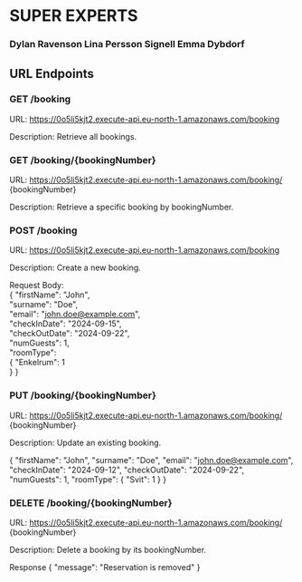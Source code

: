 # SUPER EXPERTS 

### Dylan Ravenson Lina Persson Signell Emma Dybdorf


## URL Endpoints 

### GET /booking 
URL: https://0o5li5kjt2.execute-api.eu-north-1.amazonaws.com/booking 

Description: Retrieve all bookings.


### GET /booking/{bookingNumber}
URL: https://0o5li5kjt2.execute-api.eu-north-1.amazonaws.com/booking/ {bookingNumber}

Description: Retrieve a specific booking by bookingNumber.


### POST /booking 
URL: https://0o5li5kjt2.execute-api.eu-north-1.amazonaws.com/booking

Description: Create a new booking.

Request Body:<br/>
{
"firstName": "John",<br/>
"surname": "Doe",<br/>
"email": "john.doe@example.com",<br/>
"checkInDate": "2024-09-15",<br/>
"checkOutDate": "2024-09-22",<br/>
"numGuests": 1,<br/>
"roomType":<br/> {
   "Enkelrum": 1<br/>
  }
}


### PUT /booking/{bookingNumber}
URL: https://0o5li5kjt2.execute-api.eu-north-1.amazonaws.com/booking/ {bookingNumber}

Description: Update an existing booking.


{
  "firstName": "John",
  "surname": "Doe",
  "email": "john.doe@example.com",
  "checkInDate": "2024-09-12",
  "checkOutDate": "2024-09-22",
  "numGuests": 1,
  "roomType": {
    "Svit": 1
  }
}


### DELETE /booking/{bookingNumber}
URL: https://0o5li5kjt2.execute-api.eu-north-1.amazonaws.com/booking/ {bookingNumber}

Description: Delete a booking by its bookingNumber.


Response {
    "message": "Reservation is removed"
}
